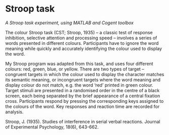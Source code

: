 # Stroop task
*A Stroop task experiment, using MATLAB and Cogent toolbox*

The colour Stroop task (CST; Stroop, 1935) – a classic test of response inhibition, selective attention and processing speed – involves a series of words presented in different colours.  Participants have to ignore the word meaning while quickly and accurately identifying the colour used to display the word.

My Stroop program was adapted from this task, and uses four different colours: red, green, blue, or yellow. There are two types of target – congruent targets in which the colour used to display the character matches its semantic meaning, or incongruent targets where the word meaning and display colour do not match, e.g. the word ‘red’ printed in green colour.  Target stimuli are presented in a randomised order in the centre of a black screen, each being separated by the brief appearance of a central fixation cross.  Participants respond by pressing the corresponding keys assigned to the colours of the word.  Key responses and reaction time are recorded for analysis.

Stroop, J. (1935). Studies of interference in serial verbal reactions. Journal of Experimental Psychology, 18(6), 643-662.
